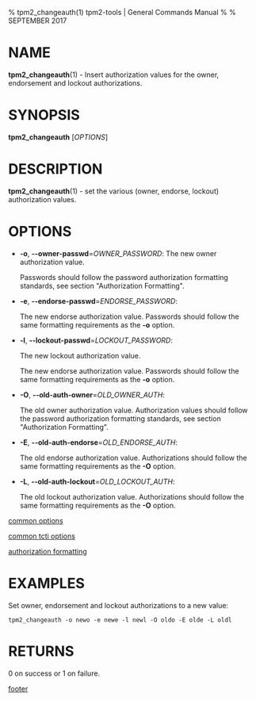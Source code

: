 % tpm2_changeauth(1) tpm2-tools | General Commands Manual
%
% SEPTEMBER 2017

# NAME

**tpm2_changeauth**(1) - Insert authorization values for the owner, endorsement
and lockout authorizations.

# SYNOPSIS

**tpm2_changeauth** [*OPTIONS*]

# DESCRIPTION

**tpm2_changeauth**(1) - set the various (owner, endorse, lockout)
authorization values.

# OPTIONS

  * **-o**, **--owner-passwd**=_OWNER\_PASSWORD_:
    The new owner authorization value.

    Passwords should follow the password authorization formatting standards,
    see section "Authorization Formatting".

  * **-e**, **--endorse-passwd**=_ENDORSE\_PASSWORD_:

    The new endorse authorization value. Passwords should follow the same
    formatting requirements as the **-o** option.

  * **-l**, **--lockout-passwd**=_LOCKOUT\_PASSWORD_:

    The new lockout authorization value.

    The new endorse authorization value. Passwords should follow the same
    formatting requirements as the **-o** option.

  * **-O**, **--old-auth-owner**=_OLD\_OWNER\_AUTH_:

    The old owner authorization value.
    Authorization values should follow the password authorization formatting
    standards, see section "Authorization Formatting".

  * **-E**, **--old-auth-endorse**=_OLD\_ENDORSE\_AUTH_:

    The old endorse authorization value. Authorizations should follow the same
    formatting requirements as the **-O** option.

  * **-L**, **--old-auth-lockout**=_OLD\_LOCKOUT\_AUTH_:

    The old lockout authorization value. Authorizations should follow the same
    formatting requirements as the **-O** option.

[common options](common/options.md)

[common tcti options](common/tcti.md)

[authorization formatting](common/password.md)

# EXAMPLES

Set owner, endorsement and lockout authorizations to a new value:

```
tpm2_changeauth -o newo -e newe -l newl -O oldo -E olde -L oldl
```

# RETURNS

0 on success or 1 on failure.

[footer](common/footer.md)
